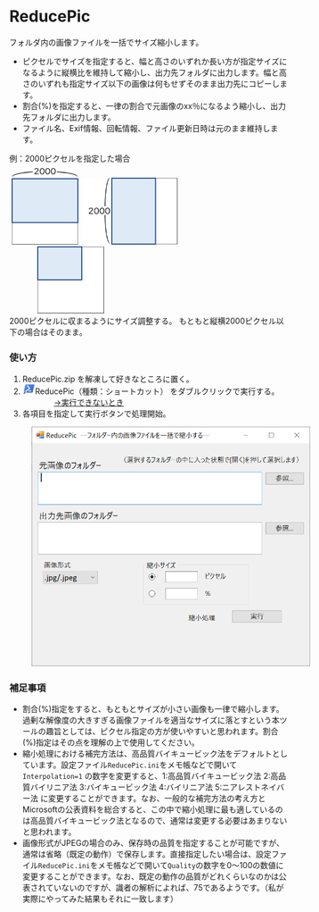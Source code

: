 # ReducePic

フォルダ内の画像ファイルを一括でサイズ縮小します。
- ピクセルでサイズを指定すると、幅と高さのいずれか長い方が指定サイズになるように縦横比を維持して縮小し、出力先フォルダに出力します。幅と高さのいずれも指定サイズ以下の画像は何もせずそのまま出力先にコピーします。
- 割合(%)を指定すると、一律の割合で元画像のxx％になるよう縮小し、出力先フォルダに出力します。
- ファイル名、Exif情報、回転情報、ファイル更新日時は元のまま維持します。

例：2000ピクセルを指定した場合<br>
&nbsp;<img src="image/reduce_example1.png" alt="縮小の例1" width="120">
&nbsp;<img src="image/reduce_example2.png" alt="縮小の例2" height="120">
&nbsp;<img src="image/reduce_example3.png" alt="縮小の例3" width="120" hspace="50"><br>
2000ピクセルに収まるようにサイズ調整する。	もともと縦横2000ピクセル以下の場合はそのまま。

### 使い方
1. ReducePic.zip を解凍して好きなところに置く。
2. <img src="image/PowerShellShortcurIcon.png" alt="PowerShellショートカットアイコン" height="18">ReducePic（種類：ショートカット） をダブルクリックで実行する。  
　　　　[→実行できないとき](/run_ps1.md)
3. 各項目を指定して実行ボタンで処理開始。
<img src="image/reducepic_window.png" alt="ReducePicの画面" width="500" hspace="40">

### 補足事項
- 割合(%)指定をすると、もともとサイズが小さい画像も一律で縮小します。過剰な解像度の大きすぎる画像ファイルを適当なサイズに落とすという本ツールの趣旨としては、ピクセル指定の方が使いやすいと思われます。割合(%)指定はその点を理解の上で使用してください。
- 縮小処理における補完方法は、高品質バイキュービック法をデフォルトとしています。設定ファイル`ReducePic.ini`をメモ帳などで開いて
`Interpolation=1`
の数字を変更すると、1:高品質バイキュービック法 2:高品質バイリニア法 3:バイキュービック法 4:バイリニア法 5:ニアレストネイバー法 に変更することができます。なお、一般的な補完方法の考え方とMicrosoftの公表資料を総合すると、この中で縮小処理に最も適しているのは高品質バイキュービック法となるので、通常は変更する必要はあまりないと思われます。
- 画像形式がJPEGの場合のみ、保存時の品質を指定することが可能ですが、通常は省略（既定の動作）で保存します。直接指定したい場合は、設定ファイル`ReducePic.ini`をメモ帳などで開いて`Quality`の数字を0～100の数値に変更することができます。なお、既定の動作の品質がどれくらいなのかは公表されていないのですが、識者の解析によれば、75であるようです。（私が実際にやってみた結果もそれに一致します）
